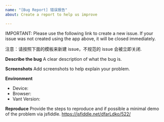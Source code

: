 ```yaml
---
name: "[Bug Report] 错误报告"
about: Create a report to help us improve

---
```


IMPORTANT: Please use the following link to create a new issue. If your issue was not created using the app above, it will be closed immediately.

注意：请按照下面的模板来新建 issue，不规范的 issue 会被立即关闭.

**Describe the bug**
A clear description of what the bug is.

**Screenshots**
Add screenshots to help explain your problem.

**Environment**
 - Device: 
 - Browser: 
 - Vant Version: 

**Reproduce**
Provide the steps to reproduce and if possible a minimal demo of the problem via jsfiddle.
https://jsfiddle.net/dfarLdko/522/
